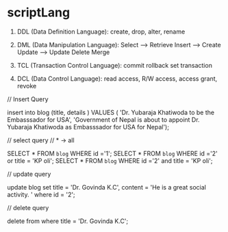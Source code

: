 # scriptLang


1. DDL (Data Definition Language):
 create, drop, alter, rename

2. DML (Data Manipulation Language):
  Select --> Retrieve
  Insert --> Create
  Update --> Update
  Delete
  Merge

3. TCL (Transaction Control Language):
  commit
  rollback
  set transaction

4. DCL (Data Control Language):
  read access, R/W access, access
  grant, revoke

// Insert Query

insert into blog (title, details ) VALUES ( 'Dr. Yubaraja Khatiwoda to be the Embasssador for USA', 'Government of Nepal is about to appoint Dr. Yubaraja Khatiwoda as Embasssador for USA for Nepal');

// select query // * -> all 

SELECT * FROM `blog` WHERE id ='1';
SELECT * FROM `blog` WHERE id ='2' or title = 'KP oli';
SELECT * FROM `blog` WHERE id ='2' and title = 'KP oli';

// update query

update blog set title = 'Dr. Govinda K.C', content = 'He is a great social activity. ' where id = '2';

// delete query

delete from where title = 'Dr. Govinda K.C';